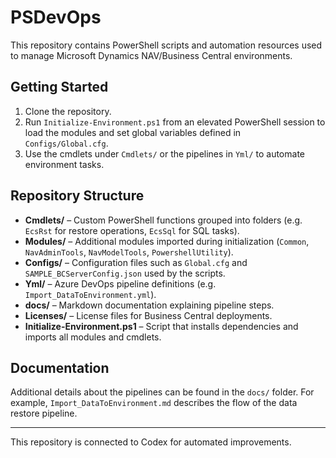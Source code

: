 # PSDevOps

This repository contains PowerShell scripts and automation resources used to manage Microsoft Dynamics NAV/Business Central environments.

## Getting Started

1. Clone the repository.
2. Run `Initialize-Environment.ps1` from an elevated PowerShell session to load the modules and set global variables defined in `Configs/Global.cfg`.
3. Use the cmdlets under `Cmdlets/` or the pipelines in `Yml/` to automate environment tasks.

## Repository Structure

- **Cmdlets/** – Custom PowerShell functions grouped into folders (e.g. `EcsRst` for restore operations, `EcsSql` for SQL tasks).
- **Modules/** – Additional modules imported during initialization (`Common`, `NavAdminTools`, `NavModelTools`, `PowershellUtility`).
- **Configs/** – Configuration files such as `Global.cfg` and `SAMPLE_BCServerConfig.json` used by the scripts.
- **Yml/** – Azure DevOps pipeline definitions (e.g. `Import_DataToEnvironment.yml`).
- **docs/** – Markdown documentation explaining pipeline steps.
- **Licenses/** – License files for Business Central deployments.
- **Initialize-Environment.ps1** – Script that installs dependencies and imports all modules and cmdlets.

## Documentation

Additional details about the pipelines can be found in the `docs/` folder. For example, `Import_DataToEnvironment.md` describes the flow of the data restore pipeline.

---

This repository is connected to Codex for automated improvements.
